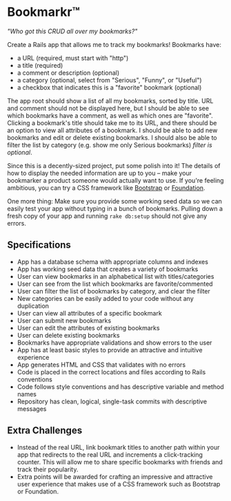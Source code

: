 # Bookmarkr&trade;

*"Who got this CRUD all over my bookmarks?"*

Create a Rails app that allows me to track my bookmarks! Bookmarks have:

* a URL (required, must start with "http")
* a title (required)
* a comment or description (optional)
* a category (optional, select from "Serious", "Funny", or "Useful")
* a checkbox that indicates this is a "favorite" bookmark (optional)

The app root should show a list of all my bookmarks, sorted by title. URL and comment should not be displayed here, but I should be able to see which bookmarks have a comment, as well as which ones are "favorite". Clicking a bookmark's title should take me to its URL, and there should be an option to view all attributes of a bookmark. I should be able to add new bookmarks and edit or delete existing bookmarks. I should also be able to filter the list by category (e.g. show me only Serious bookmarks) *filter is optional*.

Since this is a decently-sized project, put some polish into it! The details of how to display the needed information are up to you &ndash; make your bookmarker a product someone would actually want to use. If you're feeling ambitious, you can try a CSS framework like [Bootstrap](http://getbootstrap.com/getting-started) or [Foundation](http://foundation.zurb.com/docs/applications.html).

One more thing: Make sure you provide some working seed data so we can easily test your app without typing in a bunch of bookmarks. Pulling down a fresh copy of your app and running `rake db:setup` should not give any errors.

## Specifications

* App has a database schema with appropriate columns and indexes
* App has working seed data that creates a variety of bookmarks
* User can view bookmarks in an alphabetical list with titles/categories
* User can see from the list which bookmarks are favorite/commented
* User can filter the list of bookmarks by category, and clear the filter
* New categories can be easily added to your code without any duplication
* User can view all attributes of a specific bookmark
* User can submit new bookmarks
* User can edit the attributes of existing bookmarks
* User can delete existing bookmarks
* Bookmarks have appropriate validations and show errors to the user
* App has at least basic styles to provide an attractive and intuitive experience
* App generates HTML and CSS that validates with no errors
* Code is placed in the correct locations and files according to Rails conventions
* Code follows style conventions and has descriptive variable and method names
* Repository has clean, logical, single-task commits with descriptive messages

## Extra Challenges

* Instead of the real URL, link bookmark titles to another path within your app that redirects to the real URL and increments a click-tracking counter. This will allow me to share specific bookmarks with friends and track their popularity.
* Extra points will be awarded for crafting an impressive and attractive user experience that makes use of a CSS framework such as Bootstrap or Foundation.
